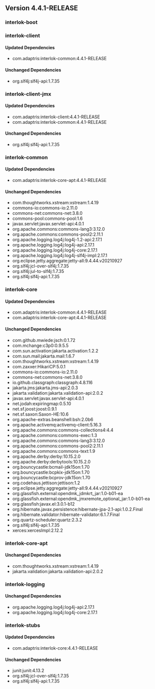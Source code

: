 ## Version 4.4.1-RELEASE ##

### interlok-boot ###

### interlok-client ###

#### Updated Dependencies ####
- com.adaptris:interlok-common:4.4.1-RELEASE

#### Unchanged Dependencies ####
- org.slf4j:slf4j-api:1.7.35

### interlok-client-jmx ###

#### Updated Dependencies ####
- com.adaptris:interlok-client:4.4.1-RELEASE
- com.adaptris:interlok-common:4.4.1-RELEASE

#### Unchanged Dependencies ####
- org.slf4j:slf4j-api:1.7.35

### interlok-common ###

#### Updated Dependencies ####
- com.adaptris:interlok-core-apt:4.4.1-RELEASE

#### Unchanged Dependencies ####
- com.thoughtworks.xstream:xstream:1.4.19
- commons-io:commons-io:2.11.0
- commons-net:commons-net:3.8.0
- commons-pool:commons-pool:1.6
- javax.servlet:javax.servlet-api:4.0.1
- org.apache.commons:commons-lang3:3.12.0
- org.apache.commons:commons-pool2:2.11.1
- org.apache.logging.log4j:log4j-1.2-api:2.17.1
- org.apache.logging.log4j:log4j-api:2.17.1
- org.apache.logging.log4j:log4j-core:2.17.1
- org.apache.logging.log4j:log4j-slf4j-impl:2.17.1
- org.eclipse.jetty.aggregate:jetty-all:9.4.44.v20210927
- org.slf4j:jcl-over-slf4j:1.7.35
- org.slf4j:jul-to-slf4j:1.7.35
- org.slf4j:slf4j-api:1.7.35

### interlok-core ###

#### Updated Dependencies ####
- com.adaptris:interlok-common:4.4.1-RELEASE
- com.adaptris:interlok-core-apt:4.4.1-RELEASE

#### Unchanged Dependencies ####
- com.github.mwiede:jsch:0.1.72
- com.mchange:c3p0:0.9.5.5
- com.sun.activation:jakarta.activation:1.2.2
- com.sun.mail:jakarta.mail:1.6.7
- com.thoughtworks.xstream:xstream:1.4.19
- com.zaxxer:HikariCP:5.0.1
- commons-io:commons-io:2.11.0
- commons-net:commons-net:3.8.0
- io.github.classgraph:classgraph:4.8.116
- jakarta.jms:jakarta.jms-api:2.0.3
- jakarta.validation:jakarta.validation-api:2.0.2
- javax.servlet:javax.servlet-api:4.0.1
- net.jodah:expiringmap:0.5.10
- net.sf.joost:joost:0.9.1
- net.sf.saxon:Saxon-HE:10.6
- org.apache-extras.beanshell:bsh:2.0b6
- org.apache.activemq:activemq-client:5.16.3
- org.apache.commons:commons-collections4:4.4
- org.apache.commons:commons-exec:1.3
- org.apache.commons:commons-lang3:3.12.0
- org.apache.commons:commons-pool2:2.11.1
- org.apache.commons:commons-text:1.9
- org.apache.derby:derby:10.15.2.0
- org.apache.derby:derbytools:10.15.2.0
- org.bouncycastle:bcmail-jdk15on:1.70
- org.bouncycastle:bcpkix-jdk15on:1.70
- org.bouncycastle:bcprov-jdk15on:1.70
- org.codehaus.jettison:jettison:1.2
- org.eclipse.jetty.aggregate:jetty-all:9.4.44.v20210927
- org.glassfish.external:opendmk_jdmkrt_jar:1.0-b01-ea
- org.glassfish.external:opendmk_jmxremote_optional_jar:1.0-b01-ea
- org.glassfish:javax.el:3.0.1-b12
- org.hibernate.javax.persistence:hibernate-jpa-2.1-api:1.0.2.Final
- org.hibernate.validator:hibernate-validator:6.1.7.Final
- org.quartz-scheduler:quartz:2.3.2
- org.slf4j:slf4j-api:1.7.35
- xerces:xercesImpl:2.12.2

### interlok-core-apt ###

#### Unchanged Dependencies ####
- com.thoughtworks.xstream:xstream:1.4.19
- jakarta.validation:jakarta.validation-api:2.0.2

### interlok-logging ###

#### Unchanged Dependencies ####
- org.apache.logging.log4j:log4j-api:2.17.1
- org.apache.logging.log4j:log4j-core:2.17.1

### interlok-stubs ###

#### Updated Dependencies ####
- com.adaptris:interlok-core:4.4.1-RELEASE

#### Unchanged Dependencies ####
- junit:junit:4.13.2
- org.slf4j:jcl-over-slf4j:1.7.35
- org.slf4j:slf4j-api:1.7.35
